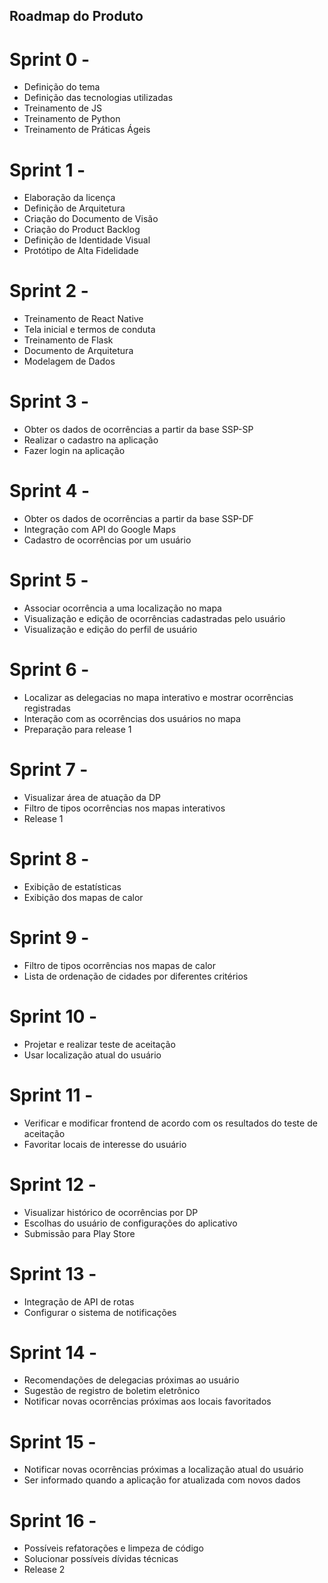 ## Roadmap do Produto

# Sprint 0 - 
* Definição do tema
* Definição das tecnologias utilizadas
* Treinamento de JS
* Treinamento de Python
* Treinamento de Práticas Ágeis

# Sprint 1 - 
* Elaboração da licença 
* Definição de Arquitetura
* Criação do Documento de Visão
* Criação do Product Backlog
* Definição de Identidade Visual
* Protótipo de Alta Fidelidade

# Sprint 2 -
* Treinamento de React Native
* Tela inicial e termos de conduta
* Treinamento de Flask
* Documento de Arquitetura
* Modelagem de Dados

# Sprint 3 -
* Obter os dados de ocorrências a partir da base SSP-SP
* Realizar o cadastro na aplicação
* Fazer login na aplicação

# Sprint 4 - 
* Obter os dados de ocorrências a partir da base SSP-DF
* Integração com API do Google Maps
* Cadastro de ocorrências por um usuário

# Sprint 5 -
* Associar ocorrência a uma localização no mapa
* Visualização e edição de ocorrências cadastradas pelo usuário
* Visualização e edição do perfil de usuário

# Sprint 6 -
* Localizar as delegacias no mapa interativo e mostrar ocorrências registradas
* Interação com as ocorrências dos usuários no mapa
* Preparação para release 1 

# Sprint 7 -
* Visualizar área de atuação da DP
* Filtro de tipos ocorrências nos mapas interativos
* Release 1

# Sprint 8 -
* Exibição de estatísticas
* Exibição dos mapas de calor

# Sprint 9 -
* Filtro de tipos ocorrências nos mapas de calor
* Lista de ordenação de cidades por diferentes critérios

# Sprint 10 -
* Projetar e realizar teste de aceitação
* Usar localização atual do usuário

# Sprint 11 -
* Verificar e modificar frontend de acordo com os resultados do teste de aceitação
* Favoritar locais de interesse do usuário

# Sprint 12 -
* Visualizar histórico de ocorrências por DP
* Escolhas do usuário de configurações do aplicativo
* Submissão para Play Store

# Sprint 13 -
* Integração de API de rotas
* Configurar o sistema de notificações

# Sprint 14 -
* Recomendações de delegacias próximas ao usuário
* Sugestão de registro de boletim eletrônico
* Notificar novas ocorrências próximas aos locais favoritados

# Sprint 15 -
* Notificar novas ocorrências próximas a localização atual do usuário
* Ser informado quando a aplicação for atualizada com novos dados

# Sprint 16 -
* Possíveis refatorações e limpeza de código
* Solucionar possíveis dívidas técnicas
* Release 2
